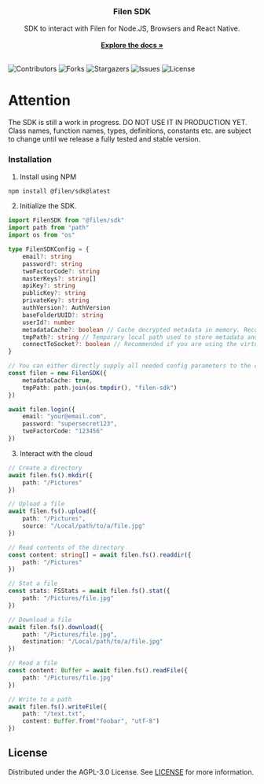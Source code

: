 <br/>
<p align="center">
  <h3 align="center">Filen SDK</h3>

  <p align="center">
    SDK to interact with Filen for Node.JS, Browsers and React Native.
    <br/>
    <br/>
    <a href="https://sdk-ts-docs.filen.io"><strong>Explore the docs »</strong></a>
    <br/>
    <br/>
  </p>
</p>

![Contributors](https://img.shields.io/github/contributors/FilenCloudDienste/filen-sdk-ts?color=dark-green) ![Forks](https://img.shields.io/github/forks/FilenCloudDienste/filen-sdk-ts?style=social) ![Stargazers](https://img.shields.io/github/stars/FilenCloudDienste/filen-sdk-ts?style=social) ![Issues](https://img.shields.io/github/issues/FilenCloudDienste/filen-sdk-ts) ![License](https://img.shields.io/github/license/FilenCloudDienste/filen-sdk-ts)

# Attention

The SDK is still a work in progress. DO NOT USE IT IN PRODUCTION YET. Class names, function names, types, definitions, constants etc. are subject to change until we release a fully tested and stable version.

### Installation

1. Install using NPM

```sh
npm install @filen/sdk@latest
```

2. Initialize the SDK.

```typescript
import FilenSDK from "@filen/sdk"
import path from "path"
import os from "os"

type FilenSDKConfig = {
	email?: string
	password?: string
	twoFactorCode?: string
	masterKeys?: string[]
	apiKey?: string
	publicKey?: string
	privateKey?: string
	authVersion?: AuthVersion
	baseFolderUUID?: string
	userId?: number
	metadataCache?: boolean // Cache decrypted metadata in memory. Recommended.
	tmpPath?: string // Temporary local path used to store metadata and chunks. Only available in Node.JS.,
	connectToSocket?: boolean // Recommended if you are using the virtual FS class. Keeps the internal item tree up to date with remote changes.
}

// You can either directly supply all needed config parameters to the constructor or call the .login() function to fetch them using your login information.
const filen = new FilenSDK({
	metadataCache: true,
	tmpPath: path.join(os.tmpdir(), "filen-sdk")
})

await filen.login({
	email: "your@email.com",
	password: "supersecret123",
	twoFactorCode: "123456"
})
```

3. Interact with the cloud

```typescript
// Create a directory
await filen.fs().mkdir({
	path: "/Pictures"
})

// Upload a file
await filen.fs().upload({
	path: "/Pictures",
	source: "/Local/path/to/a/file.jpg"
})

// Read contents of the directory
const content: string[] = await filen.fs().readdir({
	path: "/Pictures"
})

// Stat a file
const stats: FSStats = await filen.fs().stat({
	path: "/Pictures/file.jpg"
})

// Download a file
await filen.fs().download({
	path: "/Pictures/file.jpg",
	destination: "/Local/path/to/a/file.jpg"
})

// Read a file
const content: Buffer = await filen.fs().readFile({
	path: "/Pictures/file.jpg"
})

// Write to a path
await filen.fs().writeFile({
	path: "/text.txt",
	content: Buffer.from("foobar", "utf-8")
})
```

## License

Distributed under the AGPL-3.0 License. See [LICENSE](https://github.com/FilenCloudDienste/filen-sdk-ts/blob/main/LICENSE.md) for more information.
